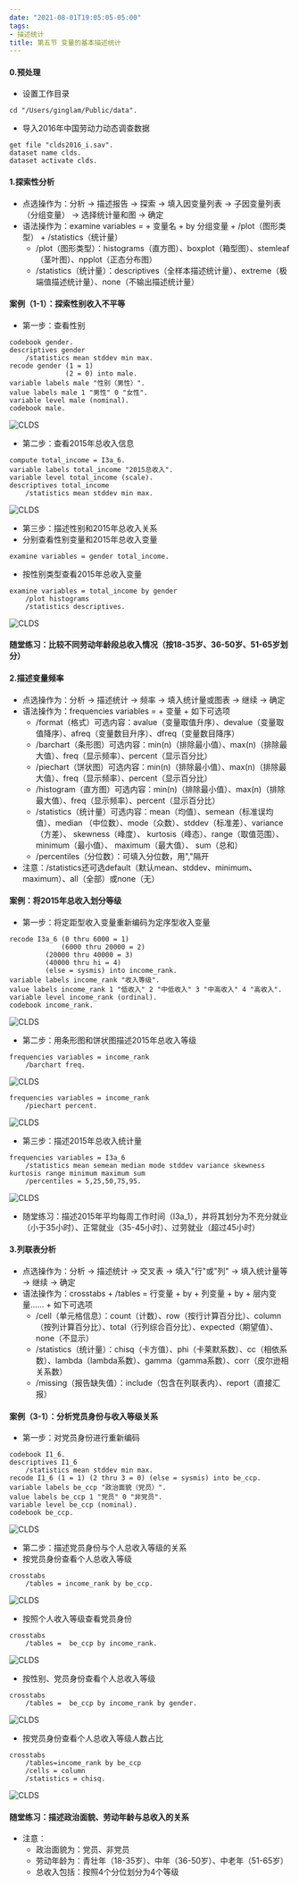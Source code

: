 ```yaml
---
date: "2021-08-01T19:05:05-05:00"
tags:
- 描述统计
title: 第五节 变量的基本描述统计
---
```


#### 0.预处理
* 设置工作目录
```
cd "/Users/ginglam/Public/data".
```
* 导入2016年中国劳动力动态调查数据
```
get file "clds2016_i.sav".
dataset name clds.
dataset activate clds.
```

#### 1.探索性分析
* 点选操作为：分析 -> 描述报告 -> 探索 -> 填入因变量列表 -> 子因变量列表（分组变量） -> 选择统计量和图 -> 确定
* 语法操作为：examine variables =  + 变量名 + by 分组变量 + /plot（图形类型） + /statistics（统计量）
	* /plot（图形类型）：histograms（直方图）、boxplot（箱型图）、stemleaf（茎叶图）、npplot（正态分布图）
	* /statistics（统计量）：descriptives（全样本描述统计量）、extreme（极端值描述统计量）、none（不输出描述统计量）

#### 案例（1-1）：探索性别收入不平等
* 第一步：查看性别
```
codebook gender.
descriptives gender
	/statistics mean stddev min max.
recode gender (1 = 1)
              (2 = 0) into male.
variable labels male "性别（男性）".
value labels male 1 "男性" 0 "女性".
variable level male (nominal).
codebook male.
```

![CLDS](https://stat4soc.netlify.app/images/5.1.png)

* 第二步：查看2015年总收入信息
```
compute total_income = I3a_6.
variable labels total_income "2015总收入".
variable level total_income (scale).
descriptives total_income
	/statistics mean stddev min max.
```

![CLDS](https://stat4soc.netlify.app/images/5.2.png)

* 第三步：描述性别和2015年总收入关系
* 分别查看性别变量和2015年总收入变量
```
examine variables = gender total_income.
```
* 按性别类型查看2015年总收入变量
```
examine variables = total_income by gender
	/plot histograms  
	/statistics descriptives.
```

![CLDS](https://stat4soc.netlify.app/images/5.3.png)

#### 随堂练习：比较不同劳动年龄段总收入情况（按18-35岁、36-50岁、51-65岁划分）


#### 2.描述变量频率
* 点选操作为：分析 -> 描述统计 -> 频率 -> 填入统计量或图表 -> 继续 -> 确定
* 语法操作为：frequencies variables = + 变量 + 如下可选项
	* /format（格式）可选内容：avalue（变量取值升序）、devalue（变量取值降序）、afreq（变量数目升序）、dfreq（变量数目降序）
	* /barchart（条形图）可选内容：min(n)（排除最小值）、max(n)（排除最大值）、freq（显示频率）、percent（显示百分比）
	* /piechart（饼状图）可选内容：min(n)（排除最小值）、max(n)（排除最大值）、freq（显示频率）、percent（显示百分比）
	* /histogram（直方图）可选内容：min(n)（排除最小值）、max(n)（排除最大值）、freq（显示频率）、percent（显示百分比）
	* /statistics（统计量）可选内容：mean（均值）、semean（标准误均值）、median （中位数）、mode（众数）、stddev（标准差）、variance（方差）、 skewness（峰度）、 kurtosis（峰态）、range（取值范围）、 minimum（最小值）、 maximum（最大值）、 sum（总和）
	* /percentiles（分位数）：可填入分位数，用","隔开
* 注意：/statistics还可选default（默认mean、stddev、minimum、maximum）、all（全部）或none（无）

#### 案例：将2015年总收入划分等级
* 第一步：将定距型收入变量重新编码为定序型收入变量
```
recode I3a_6 (0 thru 6000 = 1)
             (6000 thru 20000 = 2)
	     (20000 thru 40000 = 3)
	     (40000 thru hi = 4) 
	     (else = sysmis) into income_rank.
variable labels income_rank "收入等级".
value labels income_rank 1 "低收入" 2 "中低收入" 3 "中高收入" 4 "高收入".
variable level income_rank (ordinal).
codebook income_rank.
```

![CLDS](https://stat4soc.netlify.app/images/5.4.png)

* 第二步：用条形图和饼状图描述2015年总收入等级
```
frequencies variables = income_rank
	/barchart freq.
```

![CLDS](https://stat4soc.netlify.app/images/5.5.png)

```
frequencies variables = income_rank
	/piechart percent.
```

![CLDS](https://stat4soc.netlify.app/images/5.6.png)

* 第三步：描述2015年总收入统计量
```
frequencies variables = I3a_6
	/statistics mean semean median mode stddev variance skewness kurtosis range minimum maximum sum
	/percentiles = 5,25,50,75,95.
```

![CLDS](https://stat4soc.netlify.app/images/5.7.png)

* 随堂练习：描述2015年平均每周工作时间（I3a_1），并将其划分为不充分就业（小于35小时）、正常就业（35-45小时）、过劳就业（超过45小时）


#### 3.列联表分析
* 点选操作为：分析 -> 描述统计 -> 交叉表 -> 填入"行"或"列" -> 填入统计量等 -> 继续 -> 确定
* 语法操作为：crosstabs + /tables = 行变量 + by + 列变量 + by + 层内变量…… + 如下可选项 
	* /cell（单元格信息）：count（计数）、row（按行计算百分比）、column（按列计算百分比）、total（行列综合百分比）、expected（期望值）、none（不显示）
	* /statistics（统计量）：chisq（卡方值）、phi（卡莱默系数）、cc（相依系数）、lambda（lambda系数）、gamma（gamma系数）、corr（皮尔逊相关系数）
	* /missing（报告缺失值）：include（包含在列联表内）、report（直接汇报）

#### 案例（3-1）：分析党员身份与收入等级关系
* 第一步：对党员身份进行重新编码
```
codebook I1_6.
descriptives I1_6
	/statistics mean stddev min max.
recode I1_6 (1 = 1) (2 thru 3 = 0) (else = sysmis) into be_ccp.
variable labels be_ccp "政治面貌（党员）".
value labels be_ccp 1 "党员" 0 "非党员".
variable level be_ccp (nominal).
codebook be_ccp.
```

![CLDS](https://stat4soc.netlify.app/images/5.8.png)

* 第二步：描述党员身份与个人总收入等级的关系
* 按党员身份查看个人总收入等级
```
crosstabs
	/tables = income_rank by be_ccp.
```

![CLDS](https://stat4soc.netlify.app/images/5.9.png)

* 按照个人收入等级查看党员身份
```
crosstabs
	/tables =  be_ccp by income_rank.
```

![CLDS](https://stat4soc.netlify.app/images/5.10.png)

* 按性别、党员身份查看个人总收入等级
```
crosstabs
	/tables =  be_ccp by income_rank by gender.
```	

![CLDS](https://stat4soc.netlify.app/images/5.11.png)


* 按党员身份查看个人总收入等级人数占比
```
crosstabs 
	/tables=income_rank by be_ccp 
	/cells = column
	/statistics = chisq.
```

![CLDS](https://stat4soc.netlify.app/images/5.12.png)


#### 随堂练习：描述政治面貌、劳动年龄与总收入的关系
* 注意：
	* 政治面貌为：党员、非党员
	* 劳动年龄为：青壮年（18-35岁）、中年（36-50岁）、中老年（51-65岁）
	* 总收入包括：按照4个分位划分为4个等级
